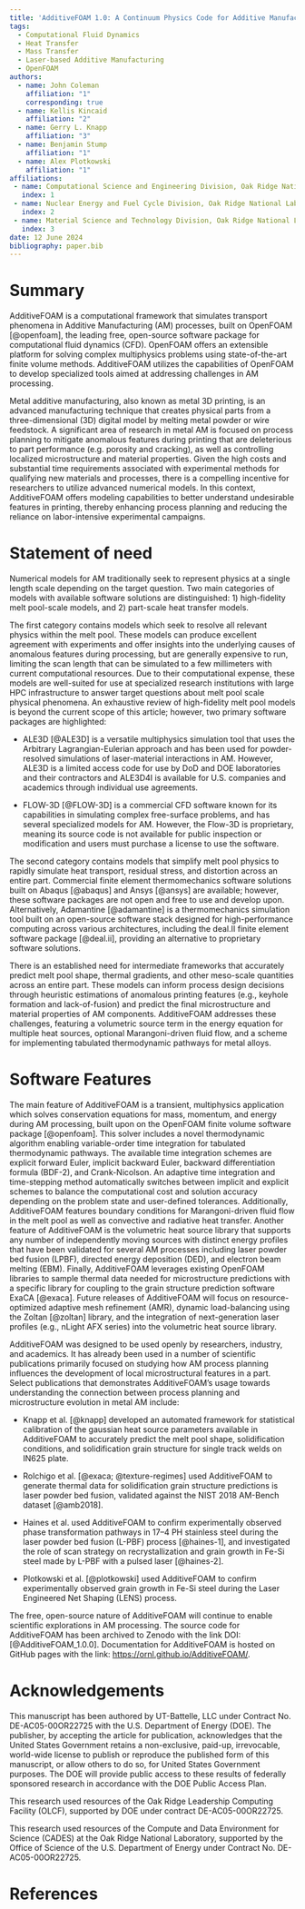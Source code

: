 ```yaml
---
title: 'AdditiveFOAM 1.0: A Continuum Physics Code for Additive Manufacturing'
tags:
  - Computational Fluid Dynamics
  - Heat Transfer
  - Mass Transfer
  - Laser-based Additive Manufacturing
  - OpenFOAM
authors:
  - name: John Coleman
    affiliation: "1"
    corresponding: true
  - name: Kellis Kincaid
    affiliation: "2"
  - name: Gerry L. Knapp
    affiliation: "3"
  - name: Benjamin Stump
    affiliation: "1"
  - name: Alex Plotkowski
    affiliation: "1"
affiliations:
 - name: Computational Science and Engineering Division, Oak Ridge National Laboratory
   index: 1
 - name: Nuclear Energy and Fuel Cycle Division, Oak Ridge National Laboratory
   index: 2
 - name: Material Science and Technology Division, Oak Ridge National Laboratory
   index: 3
date: 12 June 2024
bibliography: paper.bib
---
```


# Summary

AdditiveFOAM is a computational framework that simulates transport phenomena in Additive Manufacturing (AM) processes, built on OpenFOAM [@openfoam], the leading free, open-source software package for computational fluid dynamics (CFD). OpenFOAM offers an extensible platform for solving complex multiphysics problems using state-of-the-art finite volume methods. AdditiveFOAM utilizes the capabilities of OpenFOAM to develop specialized tools aimed at addressing challenges in AM processing.

Metal additive manufacturing, also known as metal 3D printing, is an advanced manufacturing technique that creates physical parts from a three-dimensional (3D) digital model by melting metal powder or wire feedstock. A significant area of research in metal AM is focused on process planning to mitigate anomalous features during printing that are deleterious to part performance (e.g. porosity and cracking), as well as controlling localized microstructure and material properties. Given the high costs and substantial time requirements associated with experimental methods for qualifying new materials and processes, there is a compelling incentive for researchers to utilize advanced numerical models. In this context, AdditiveFOAM offers modeling capabilities to better understand undesirable features in printing, thereby enhancing process planning and reducing the reliance on labor-intensive experimental campaigns.

# Statement of need

Numerical models for AM traditionally seek to represent physics at a single length scale depending on the target question. Two main categories of models with available software solutions are distinguished: 1) high-fidelity melt pool-scale models, and 2) part-scale heat transfer models. 

The first category contains models which seek to resolve all relevant physics within the melt pool. These models can produce excellent agreement with experiments and offer insights into the underlying causes of anomalous features during processing, but are generally expensive to run, limiting the scan length that can be simulated to a few millimeters with current computational resources. Due to their computational expense, these models are well-suited for use at specialized research institutions with large HPC infrastructure to answer target questions about melt pool scale physical phenomena. An exhaustive review of high-fidelity melt pool models is beyond the current scope of this article; however, two primary software packages are highlighted: 

- ALE3D [@ALE3D] is a versatile multiphysics simulation tool that uses the Arbitrary Lagrangian-Eulerian approach and has been used for powder-resolved simulations of laser-material interactions in AM. However, ALE3D is a limited access code for use by DoD and DOE laboratories and their contractors and ALE3D4I is available for U.S. companies and academics through individual use agreements. 

- FLOW-3D [@FLOW-3D] is a commercial CFD software known for its capabilities in simulating complex free-surface problems, and has several specialized models for AM. However, the Flow-3D is proprietary, meaning its source code is not available for public inspection or modification and users must purchase a license to use the software. 

The second category contains models that simplify melt pool physics to rapidly simulate heat transport, residual stress, and distortion across an entire part. Commercial finite element thermomechanics software solutions built on Abaqus [@abaqus] and Ansys [@ansys] are available; however, these software packages are not open and free to use and develop upon. Alternatively, Adamantine [@adamantine] is a thermomechanics simulation tool built on an open-source software stack designed for high-performance computing across various architectures, including the deal.II finite element software package [@deal.ii], providing an alternative to proprietary software solutions.

There is an established need for intermediate frameworks that accurately predict melt pool shape, thermal gradients, and other meso-scale quantities across an entire part. These models can inform process design decisions through heuristic estimations of anomalous printing features (e.g., keyhole formation and lack-of-fusion) and predict the final microstructure and material properties of AM components. AdditiveFOAM addresses these challenges, featuring a volumetric source term in the energy equation for multiple heat sources, optional Marangoni-driven fluid flow, and a scheme for implementing tabulated thermodynamic pathways for metal alloys.

# Software Features
The main feature of AdditiveFOAM is a transient, multiphysics application which solves conservation equations for mass, momentum, and energy during AM processing, built upon on the OpenFOAM finite volume software package [@openfoam]. This solver includes a novel thermodynamic algorithm enabling variable-order time integration for tabulated thermodynamic pathways. The available time integration schemes are explicit forward Euler, implicit backward Euler, backward differentiation formula (BDF-2), and Crank-Nicolson. An adaptive time integration and time-stepping method automatically switches between implicit and explicit schemes to balance the computational cost and solution accuracy depending on the problem state and user-defined tolerances. Additionally, AdditiveFOAM features boundary conditions for Marangoni-driven fluid flow in the melt pool as well as convective and radiative heat transfer. Another feature of AdditiveFOAM is the volumetric heat source library that supports any number of independently moving sources with distinct energy profiles that have been validated for several AM processes including laser powder bed fusion (LPBF), directed energy deposition (DED), and electron beam melting (EBM). Finally, AdditiveFOAM leverages existing OpenFOAM libraries to sample thermal data needed for microstructure predictions with a specific library for coupling to the grain structure prediction software ExaCA [@exaca]. Future releases of AdditiveFOAM will focus on resource-optimized adaptive mesh refinement (AMR), dynamic load-balancing using the Zoltan [@zoltan] library, and the integration of next-generation laser profiles (e.g., nLight AFX series) into the volumetric heat source library.

AdditiveFOAM was designed to be used openly by researchers, industry, and academics. It has already been used in a number of scientific publications primarily focused on studying how AM process planning influences the development of local microstructural features in a part. Select publications that demonstrates AdditiveFOAM’s usage towards understanding the connection between process planning and microstructure evolution in metal AM include: 

- Knapp et al. [@knapp] developed an automated framework for statistical calibration of the gaussian heat source parameters available in AdditiveFOAM to accurately predict the melt pool shape, solidification conditions, and solidification grain structure for single track welds on IN625 plate. 

- Rolchigo et al. [@exaca; @texture-regimes] used AdditiveFOAM to generate thermal data for solidification grain structure predictions is laser powder bed fusion, validated against the NIST 2018 AM-Bench dataset [@amb2018]. 

- Haines et al. used AdditiveFOAM to confirm experimentally observed phase transformation pathways in 17–4 PH stainless steel during the laser powder bed fusion (L-PBF) process [@haines-1], and investigated the role of scan strategy on recrystallization and grain growth in Fe-Si steel made by L-PBF with a pulsed laser [@haines-2].

- Plotkowski et al. [@plotkowski] used AdditiveFOAM to confirm experimentally observed grain growth in Fe-Si steel during the Laser Engineered Net Shaping (LENS) process. 

The free, open-source nature of AdditiveFOAM will continue to enable scientific explorations in AM processing. The source code for AdditiveFOAM has been archived to Zenodo with the link DOI: [@AdditiveFOAM_1.0.0]. Documentation for AdditiveFOAM is hosted on GitHub pages with the link: https://ornl.github.io/AdditiveFOAM/. 

# Acknowledgements

This manuscript has been authored by UT-Battelle, LLC under Contract No. DE-AC05-00OR22725 with the U.S. Department of Energy (DOE). The publisher, by accepting the article for publication, acknowledges that the United States Government retains a non-exclusive, paid-up, irrevocable, world-wide license to publish or reproduce the published form of this manuscript, or allow others to do so, for United States Government purposes. The DOE will provide public access to these results of federally sponsored research in accordance with the DOE Public Access Plan. 

This research used resources of the Oak Ridge Leadership Computing Facility (OLCF), supported by DOE under contract DE-AC05-00OR22725. 

This research used resources of the Compute and Data Environment for Science (CADES) at the Oak Ridge National Laboratory, supported by the Office of Science of the U.S. Department of Energy under Contract No. DE-AC05-00OR22725. 

# References
